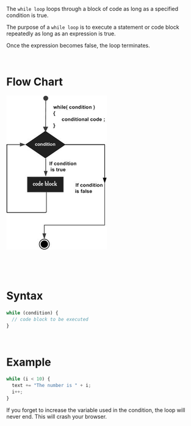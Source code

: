 The `while loop` loops through a block of code as long as a specified condition is true.

The purpose of a `while loop` is to execute a statement or code block repeatedly as long as an expression is true.

Once the expression becomes false, the loop terminates.

&nbsp;

# Flow Chart

<img src="../../assets/while_loop.jpg">

&nbsp;

&nbsp;

# Syntax

```js
while (condition) {
  // code block to be executed
}
```

&nbsp;

# Example

```js
while (i < 10) {
  text += "The number is " + i;
  i++;
}
```

If you forget to increase the variable used in the condition, the loop will never end. This will crash your browser.

&nbsp;

&nbsp;
